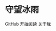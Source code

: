 <!-- _coverpage.md -->

# 守望冰雨

[GitHub](https://github.com/gavincook)
[开始阅读](posts/devops/build-blog-using-hexo-and-github-pages)
[关于我](posts/about/about-me)
<!-- 背景图片 -->



<!-- 背景色 -->

<!-- ![color](#f0f0f0) -->
